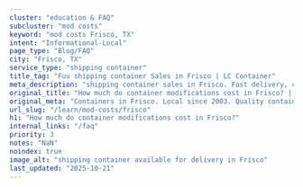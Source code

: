 ```yaml
---
cluster: "education & FAQ"
subcluster: "mod costs"
keyword: "mod costs Frisco, TX"
intent: "Informational-Local"
page_type: "Blog/FAQ"
city: "Frisco, TX"
service_type: "shipping container"
title_tag: "Fuu shipping container Sales in Frisco | LC Container"
meta_description: "shipping container sales in Frisco. Fast delivery, competitive pricing. Serving mod costs area. Quote ID: SD0. Call (214) 524-4168 for your free quote today."
original_title: "How much do container modifications cost in Frisco? | LC Container"
original_meta: "Containers in Frisco. Local since 2003. Quality containers. Fast delivery. Get your free quote — call (214) 524-4168 today. LC Container — your trusted DFW c..."
url_slug: "/learn/mod-costs/frisco"
h1: "How much do container modifications cost in Frisco?"
internal_links: "/faq"
priority: 3
notes: "NaN"
noindex: true
image_alt: "shipping container available for delivery in Frisco"
last_updated: "2025-10-21"
---
```


<!-- TODO: Add unique city/inventory copy, images, and internal links here. -->
